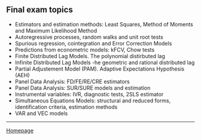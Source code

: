 ## Final exam topics  

+ Estimators and estimation methods: Least Squares, Method of Moments and Maximum Likelihood Method  
+ Autoregressive processes, random walks and unit root tests  
+ Spurious regression, cointegration and Error Correction Models  
+ Predictions from econometric models: kFCV, Chow tests  
+ Finite Distributed Lag Models. The polynomial distirbuted lag  
+ Infinite Distributed Lag Models -he geometric and rational distributed lag  
+ Partial Adjustement Model (PAM). Adaptive Expectations Hypothesis (AEH)  
+ Panel Data Analysis: FD/FE/RE/CRE estimators  
+ Panel Data Analysis: SUR/SURE models and estimation  
+ Instrumental variables: IVR, diagnostic tests, 2SLS estimator  
+ Simultaneous Equations Models: structural and reduced forms, identification criteria, estimation methods  
+ VAR and VEC models  

--- 

[Homepage](./)
